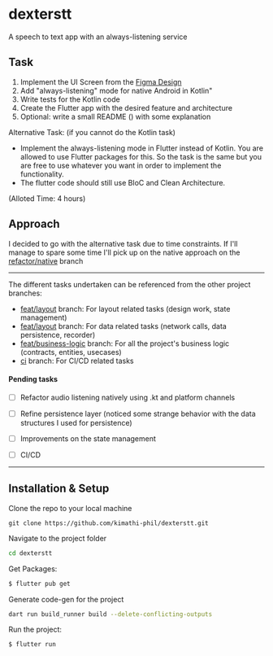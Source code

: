 # dexterstt

A speech to text app with an always-listening service

## Task

1. Implement the UI Screen from the [Figma Design](https://www.figma.com/file/fkdwc6mGC4QdkrB5JlE2FU/Flutter-Assignment-UI?type=design&node-id=0-1&mode=design)
2. Add "always-listening" mode for native Android in Kotlin"
3. Write tests for the Kotlin code
3. Create the Flutter app with the desired feature and architecture
5. Optional: write a small README () with some explanation

Alternative Task: (if you cannot do the Kotlin task)
- Implement the always-listening mode in Flutter instead of Kotlin. You are allowed to use Flutter packages for this. So the task is the same but you are free to use whatever you want in order to implement the functionality.
- The flutter code should still use BloC and Clean Architecture.

(Alloted Time: 4 hours)

## Approach

I decided to go with the alternative task due to time constraints. If I'll manage to spare some time I'll pick up on the native approach on the [refactor/native](https://github.com/kimathi-phil/dexterstt/tree/refactor/native) branch

---
The different tasks undertaken can be referenced from the other project branches:
- [feat/layout](https://github.com/kimathi-phil/dexterstt/tree/feat/layout) branch: For layout related tasks (design work, state management)
- [feat/layout](https://github.com/kimathi-phil/dexterstt/tree/feat/data-layer) branch: For data related tasks (network calls, data persistence, recorder)
- [feat/business-logic](https://github.com/kimathi-phil/dexterstt/tree/feat/business-logic) branch: For all the project's business logic (contracts, entities, usecases)
- [ci](https://github.com/kimathi-phil/dexterstt/tree/ci) branch: For CI/CD related tasks

#### Pending tasks

- [ ] Refactor audio listening natively using .kt and platform channels
- [ ] Refine persistence layer (noticed some strange behavior with the data structures I used for persistence)
- [ ] Improvements on the state management
- [ ] CI/CD


---
## Installation & Setup
Clone the repo to your local machine  
```git
git clone https://github.com/kimathi-phil/dexterstt.git
```

Navigate to the project folder  
```sh
cd dexterstt
```

Get Packages:

```sh
$ flutter pub get
```

Generate code-gen for the project 
```sh
dart run build_runner build --delete-conflicting-outputs
```

Run the project:

```sh
$ flutter run
```
